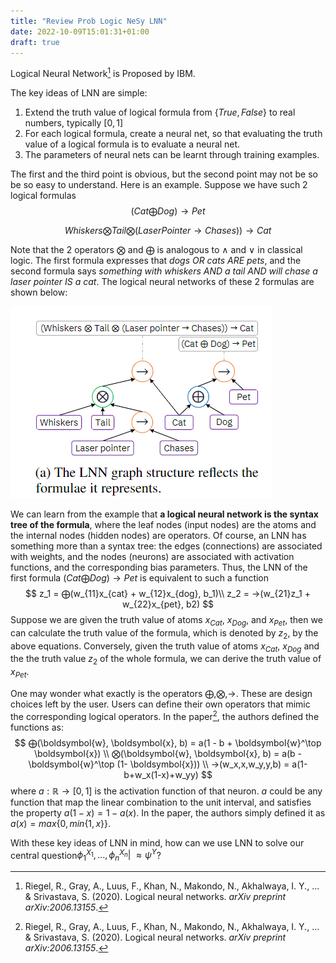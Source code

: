 ```yaml
---
title: "Review Prob Logic NeSy LNN"
date: 2022-10-09T15:01:31+01:00
draft: true
---
```




Logical Neural Network[^1] is Proposed by IBM.



The key ideas of LNN are simple:

1. Extend the truth value of logical formula from $\{True, False\}$ to real numbers, typically $[0, 1]$
2. For each logical formula, create a neural net, so that evaluating the truth value of a logical formula is to evaluate a neural net.
3. The parameters of neural nets can be learnt through training examples.

The first and the third point is obvious, but the second point may not be so be so easy to understand. Here is an example. Suppose we have such 2 logical formulas 
$$
(Cat ⨁ Dog) → Pet
$$

$$
Whiskers ⨂ Tail ⨂ (LaserPointer → Chases)) → Cat
$$

Note that the 2 operators $⨂$ and $⨁$ is analogous to $\land$ and $\lor$ in classical logic. The first formula expresses that *dogs OR cats ARE pets*, and the second formula says *something with whiskers AND a tail AND will chase a laser pointer IS a cat*. The logical neural networks of these 2 formulas are shown below:

![LNN example](/images/lnn-example1.png)

We can learn from the example that **a logical neural network is the syntax tree of the formula**, where the leaf nodes (input nodes) are the atoms and the internal nodes (hidden nodes) are operators. Of course, an LNN has something more than a syntax tree: the edges (connections) are associated with weights, and the nodes (neurons) are associated with activation functions, and the corresponding bias parameters. Thus, the LNN of the first formula  $(Cat ⨁ Dog) → Pet$ is  equivalent to such a function 
$$
z_1 = ⨁(w_{11}x_{cat} + w_{12}x_{dog}, b_1)\\
z_2 = →(w_{21}z_1 + w_{22}x_{pet}, b2)
$$
Suppose we are given the truth value of atoms $x_{Cat}$, $x_{Dog}$, and $x_{Pet}$, then we can calculate the truth value of the formula, which is denoted by $z_2$, by the above equations. Conversely, given the truth value of atoms  $x_{Cat}$, $x_{Dog}$ and the the truth value $z_2$ of the whole formula, we can derive the truth value of $x_{Pet}$.

One may wonder what exactly is the operators $⨁, ⨂, →$. These are design choices left by the user. Users can define their own operators that mimic the corresponding logical operators. In the paper[^1], the authors defined the functions as:
$$
⨁(\boldsymbol{w}, \boldsymbol{x}, b) = a(1 - b +  \boldsymbol{w}^\top  \boldsymbol{x}) \\
⨂(\boldsymbol{w}, \boldsymbol{x}, b) = a(b - \boldsymbol{w}^\top (1- \boldsymbol{x})) \\
→(w_x,x,w_y,y,b) = a(1-b+w_x(1-x)+w_yy)
$$
 where $a:\mathbb{R} \rightarrow [0,1]$ is the activation function of that neuron. $a$ could be any function that map the linear combination to the unit interval, and satisfies the property $a(1-x)=1-a(x)$. In the paper, the authors simply defined it as $a(x) = max\{0,min\{1,x\}\}$.



With these key ideas of LNN in mind, how can we use LNN to solve our central question$\phi_1^{X_1},\dots,\phi_n^{X_n}|\!\!\!\approx \psi^Y$? 





[^1]: Riegel, R., Gray, A., Luus, F., Khan, N., Makondo, N., Akhalwaya, I. Y., ... & Srivastava, S. (2020). Logical neural networks. *arXiv preprint arXiv:2006.13155*.
